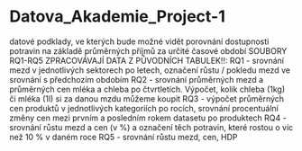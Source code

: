 # Datova_Akademie_Project-1
datové podklady, ve kterých bude možné vidět porovnání dostupnosti potravin na základě průměrných příjmů za určité časové období
SOUBORY RQ1-RQ5 ZPRACOVÁVAJÍ DATA Z PŮVODNÍCH TABULEK!!:
RQ1 - srovnání mezd v jednotlivých sektorech po letech, označení růstu / pokledu mezd ve srovnání s předchozím obdobím
RQ2 - srovnání průměrných mezd a průměrných cen mléka a chleba po čtvrtletích. Výpočet, kolik chleba (1kg) či mléka (1l) si za danou mzdu můžeme koupit
RQ3 - výpočet průměrných cen produktů v jednotlivých kategoriích po rocích, srovnání procentuální změny cen mezi prvním a posledním rokem datasetu po produktech
RQ4 - srovnání růstu mezd a cen (v %) a označení těch potravin, které rostou o víc než 10 % v daném roce
RQ5 - srovnání růstu mezd, cen, HDP
